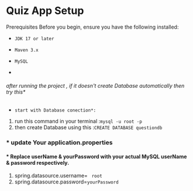 # Quiz App Setup

Prerequisites
Before you begin, ensure you have the following installed:

*     JDK 17 or later
*     Maven 3.x
*     MySQL
*     

######  after running the project , if it doesn't create Database automatically then try this*

*     start with Database conection*:

1. run this command in your terminal :```mysql -u root -p```
2. then create Database  using this :```CREATE DATABASE questiondb```

### * update Your application.properties
#### * Replace userName & yourPassword with your actual MySQL userName & password respectively.
1. spring.datasource.username= `` root``
2. spring.datasource.password=```yourPassword ```